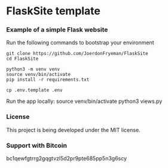 # FlaskSite template
### Example of a simple Flask website
Run the following commands to bootstrap your environment
```console
git clone https://github.com/JoerdonFryeman/FlaskSite
cd FlaskSite

python3 -m venv venv
source venv/bin/activate
pip install -r requirements.txt

cp .env.template .env
```
Run the app locally:
source venv/bin/activate
python3 views.py

### License
This project is being developed under the MIT license.

### Support with Bitcoin
bc1qewfgtrrg2gqgtvzl5d2pr9pte685pp5n3g6scy
